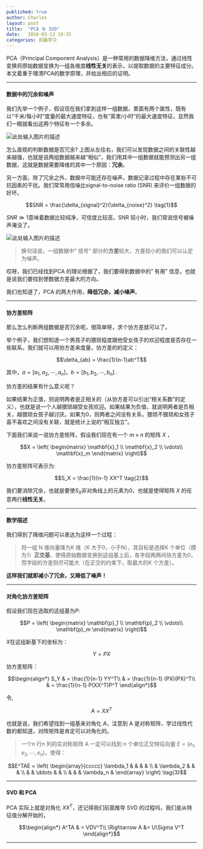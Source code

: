 ```yaml
---
published: true
author: Charles
layout: post
title:  "PCA 与 SVD"
date:   2016-03-13 19:35
categories: 机器学习
---
```


PCA（Principal Component Analysis）是一种常用的数据降维方法，通过线性变换将原始数据变换为一组各维度**线性无关**的表示，以提取数据的主要特征成分。本文着重于理清PCA的数学原理，并给出相应的证明。


----------


#### 数据中的冗余和噪声
我们先举一个例子，假设现在我们拿到这样一组数据，里面有两个属性，既有以“千米/每小时”度量的最大速度特征，也有“英里/小时”的最大速度特征，显然我们一眼就看出这两个特征有一个多余。

![此处输入图片的描述][1]

怎么直观的判断数据是否冗余? 上图从左往右，我们可以发现数据之间的关联性越来越强，也就是说两组数据越来越“相似”，我们用其中一组数据就能预测出另一组数据，这就是数据需要降维的其中一个原因：**冗余**。

另一方面，除了冗余之外，数据中可能还存在噪声，数据记录过程中存在某些不可抗因素的干扰。我们常常用信噪比signal-to-noise ratio (SNR) 来评价一组数据的好坏。

$$SNR = \frac{\delta_{signal}^2}{\delta_{noise}^2} \tag{1}$$

$SNR \gg 1$意味着数据比较纯净，可信度比较高，SNR 较小时，我们常说信号被噪声淹没了。

![此处输入图片的描述][2]

> 换句话说，一组数据中” 信号” 部分的**方差**较大，方差较小的我们可以认定为噪声。

哎呀，我们已经找到PCA 的理论根据了，我们要得到数据中的” 有用” 信息，也就是说我们要找到使数据方差最大的方向。

我们也知道了，PCA 的两大作用，**降低冗余，减小噪声**。


----------


#### 协方差矩阵
那么怎么判断两组数据是否冗余呢，很简单呀，求个协方差就可以了。

举个例子，我们想知道一个男孩子的猥琐程度跟他受女孩子的欢迎程度是否存在一些联系。我们就可以用协方差来度量，协方差的的定义：

$$\delta_{ab} = \frac{1}{n-1}ab^T$$

其中，$a = [a_1,a_2,\cdots,a_n]$，$b = [b_1,b_2,\cdots,b_n]$ . 

协方差的结果有什么意义呢？

如果结果为正值，则说明两者是正相关的（从协方差可以引出“相关系数”的定义），也就是说一个人越猥琐越受女孩欢迎。如果结果为负值，就说明两者是负相关，越猥琐女孩子越讨厌。如果为0，则两者之间没有关系，猥琐不猥琐和女孩子喜不喜欢之间没有关联，就是统计上说的“相互独立”。

下面我们来说一说协方差矩阵，假设我们现在有一个 $m \times n$ 的矩阵 $X$ ，

$$X = \left(  
\begin{matrix}
     \mathbf{x}_1  \\
     \mathbf{x}_2  \\
     \vdots\\
     \mathbf{x}_m
\end{matrix} 
\right)$$

协方差矩阵可表示为:

$$S_X = \frac{1}{n-1} XX^T \tag{2}$$

我们要消除冗余，也就是要使$S_X$非对角线上的元素为0，也就是使得矩阵 $X$ 的任意两行**线性无关**。

----------

#### 数学描述

我们得到了降维问题可以表达为这样一个过程：

> 将一组 N 维向量降为K 维（K 大于0，小于N），其目标是选择K 个单位（模为1）**正交基**，使得原始数据变换到这组基上后，各字段两两间协方差为0，而字段的方差则尽可能大（在正交的约束下，取最大的K 个方差）。

**这样我们就即减小了冗余，又降低了噪声！**


----------


#### 对角化协方差矩阵
假设我们现在选取的这组基为$P$:

$$P = \left(  
\begin{matrix}
     \mathbf{p}_1  \\
     \mathbf{p}_2  \\
     \vdots\\
     \mathbf{p}_m
\end{matrix} 
\right)$$

$X$在这组新基下的坐标为：

$$Y = PX $$

协方差矩阵：

$$\begin{align*}
S_Y & = \frac{1}{n-1} YY^T\\
& = \frac{1}{n-1} (PX)(PX)^T\\
& = \frac{1}{n-1} P(XX^T)P^T
\end{align*}$$


令,

$$A = XX^T$$

也就是说，我们希望找到一组基来对角化 $A$，注意到 A 是对称矩阵，学过线性代数的都知道，对阵矩阵是肯定可以对角化的。

> 一个n 行n 列的实对称矩阵 A 一定可以找到 n 个单位正交特征向量 $E = (e_1,e_2,\cdots,e_n )$，使得：

$$E^TAE = 
\left( \begin{array}{ccccc}
    \lambda_1 &  &  &   &   \\
      & \lambda_2 &   &   &   \\
      &   & \ddots &  &   \\
      &   &   & \lambda_n &  
\end{array} \right) \tag{3}$$

----------

#### SVD 和 PCA
PCA 实际上就是对角化 $XX^T$，还记得我们前面推导 SVD 的过程吗，我们是从特征值分解开始的，

$$\begin{align*}
A^TA & = VDV^T\\
\Rightarrow A &= U\Sigma V^T
\end{align*}$$



----------


  [1]: http://7xjbdi.com1.z0.glb.clouddn.com/2016-03-14_164210.png?imageView2/2/w/500
  [2]: http://7xjbdi.com1.z0.glb.clouddn.com/2016-03-14_164741.png?imageView2/2/w/300



